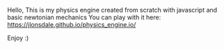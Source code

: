 Hello,
This is my physics engine created from scratch with javascript and basic newtonian mechanics
You can play with it here:
https://jlonsdale.github.io/physics_engine.io/

Enjoy :)
